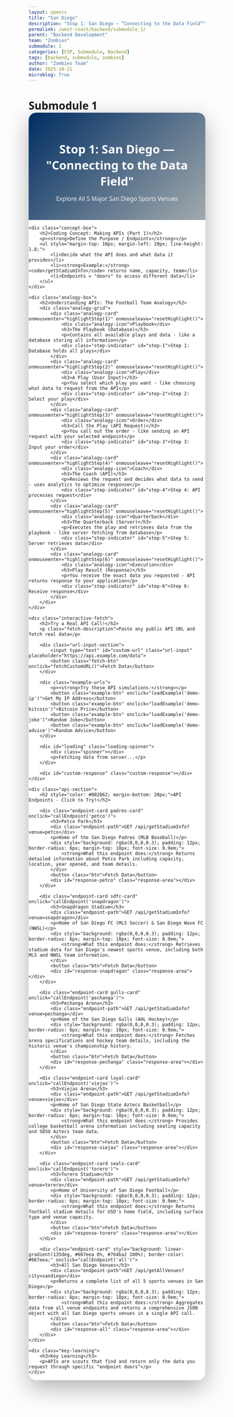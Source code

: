 ```yaml
---
layout: opencs
title: "San Diego"
description: "Stop 1: San Diego — “Connecting to the Data Field”"
permalink: /west-coast/backend/submodule_1/
parent: "Backend Development"
team: "Zombies"
submodule: 1
categories: [CSP, Submodule, Backend]
tags: [backend, submodule, zombies]
author: "Zombies Team"
date: 2025-10-21
microblog: True
---
```


# Submodule 1

<style>
    * {
        margin: 0;
        padding: 0;
        box-sizing: border-box;
    }

    body {
        font-family: 'Segoe UI', Tahoma, Geneva, Verdana, sans-serif;
        padding: 20px;
        min-height: 100vh;
    }

    .container {
        max-width: 1100px;
        margin: 0 auto;
        background: white;
        border-radius: 20px;
        box-shadow: 0 20px 60px rgba(0, 0, 0, 0.3);
        overflow: hidden;
    }

    .header {
        background: linear-gradient(135deg, #002D62 0%, #A2AAAD 100%);
        color: white;
        padding: 30px;
        text-align: center;
    }

    .header h1 {
        font-size: 2.2em;
        margin-bottom: 10px;
    }

    .header p {
        opacity: 0.9;
        font-size: 1.1em;
    }

    .concept-box {
        background: #ffffff;
        padding: 25px;
        border-left: 5px solid #FFC425;
        margin: 25px;
        border-radius: 8px;
    }

    .concept-box h2 {
        color: #002D62 !important;
        margin-bottom: 10px;
        font-weight: 600;
    }

    .concept-box p {
        color: #000000 !important;
        line-height: 1.6;
        font-weight: 500;
    }

    .concept-box li {
        color: #000000 !important;
        line-height: 1.8;
    }

    .concept-box p strong {
        color: #000000 !important;
    }

    .concept-box code {
        background: #e9ecef;
        padding: 3px 8px;
        border-radius: 4px;
        color: #d63384;
        font-family: 'Courier New', monospace;
    }

    .analogy-box {
        background: white;
        padding: 35px;
        margin: 25px;
        border-radius: 15px;
        box-shadow: 0 5px 20px rgba(0, 0, 0, 0.1);
        border: 3px solid #FFC425;
    }

    .analogy-box h2 {
        color: #002D62 !important;
        text-align: center;
        margin-bottom: 30px;
        font-size: 1.8em;
    }

    .analogy-grid {
        display: grid;
        grid-template-columns: repeat(auto-fit, minmax(250px, 1fr));
        gap: 20px;
        margin-top: 20px;
    }

    .analogy-card {
        background: linear-gradient(135deg, #f8f9fa 0%, #e9ecef 100%);
        padding: 25px;
        border-radius: 12px;
        text-align: center;
        transition: transform 0.3s, box-shadow 0.3s;
        border: 2px solid #dee2e6;
    }

    .analogy-card:hover {
        transform: translateY(-5px);
        box-shadow: 0 8px 20px rgba(0, 0, 0, 0.15);
    }

    .highlight-card {
        background: linear-gradient(135deg, #002D62 0%, #FFC425 100%);
        border-color: #002D62;
    }

    .highlight-card h3,
    .highlight-card p {
        color: white !important;
    }

    .analogy-icon {
        font-size: 1.2em;
        margin-bottom: 15px;
        font-weight: bold;
        color: #002D62;
        text-transform: uppercase;
        letter-spacing: 1px;
    }

    .highlight-card .analogy-icon {
        color: white;
    }

    .analogy-card h3 {
        color: #002D62 !important;
        margin-bottom: 12px;
        font-size: 1.2em;
    }

    .analogy-card p {
        color: #495057 !important;
        line-height: 1.6;
        font-size: 0.95em;
    }

    .step-indicator {
        margin-top: 15px;
        padding: 8px 12px;
        background: rgba(0, 45, 98, 0.1);
        border-radius: 6px;
        font-size: 0.85em;
        font-weight: bold;
        color: #002D62 !important;
        display: none;
    }

    .analogy-card.active .step-indicator {
        display: block;
        animation: pulse 0.5s ease-in-out;
    }

    @keyframes pulse {
        0%, 100% { transform: scale(1); }
        50% { transform: scale(1.05); }
    }

    .interactive-fetch {
        background: white;
        padding: 35px;
        margin: 25px;
        border-radius: 15px;
        box-shadow: 0 5px 20px rgba(0, 0, 0, 0.1);
        border: 3px solid #002D62;
    }

    .interactive-fetch h2 {
        color: #002D62 !important;
        text-align: center;
        margin-bottom: 15px;
        font-size: 1.8em;
    }

    .fetch-description {
        text-align: center;
        color: #495057 !important;
        margin-bottom: 25px;
        font-size: 1.05em;
    }

    .url-input-section {
        display: flex;
        gap: 15px;
        margin-bottom: 20px;
    }

    .url-input {
        flex: 1;
        padding: 15px;
        border: 2px solid #dee2e6;
        border-radius: 10px;
        font-size: 1em;
        font-family: 'Courier New', monospace;
        transition: border-color 0.3s;
    }

    .url-input:focus {
        outline: none;
        border-color: #FFC425;
    }

    .fetch-btn {
        background: linear-gradient(135deg, #002D62 0%, #FFC425 100%);
        color: white;
        border: none;
        padding: 15px 30px;
        border-radius: 10px;
        font-size: 1em;
        font-weight: bold;
        cursor: pointer;
        transition: all 0.3s;
        white-space: nowrap;
    }

    .fetch-btn:hover {
        transform: translateY(-3px);
        box-shadow: 0 5px 15px rgba(0, 45, 98, 0.3);
    }

    .example-urls {
        background: #f8f9fa;
        padding: 20px;
        border-radius: 10px;
        margin-bottom: 20px;
    }

    .example-urls p {
        color: #002D62 !important;
        margin-bottom: 15px;
        font-weight: bold;
    }

    .example-btn {
        background: white;
        color: #002D62;
        border: 2px solid #dee2e6;
        padding: 10px 15px;
        border-radius: 8px;
        margin: 5px;
        cursor: pointer;
        font-size: 0.9em;
        transition: all 0.3s;
    }

    .example-btn:hover {
        border-color: #FFC425;
        background: #FFC425;
        color: white;
    }

    .loading-spinner {
        text-align: center;
        padding: 30px;
        display: none;
    }

    .spinner {
        border: 4px solid #f3f3f3;
        border-top: 4px solid #002D62;
        border-radius: 50%;
        width: 50px;
        height: 50px;
        animation: spin 1s linear infinite;
        margin: 0 auto 15px;
    }

    @keyframes spin {
        0% { transform: rotate(0deg); }
        100% { transform: rotate(360deg); }
    }

    .loading-spinner p {
        color: #002D62 !important;
        font-weight: bold;
    }

    .custom-response {
        background: #2c3e50;
        color: #00ff00;
        padding: 20px;
        border-radius: 10px;
        font-family: 'Courier New', monospace;
        font-size: 0.9em;
        white-space: pre-wrap;
        max-height: 400px;
        overflow-y: auto;
        margin-top: 20px;
    }

    .custom-response.active {
        animation: slideIn 0.3s ease-out;
    }

    .custom-response.error {
        background: #e74c3c;
        color: white;
    }

    .custom-response:empty {
        display: none;
    }

    .api-section {
        padding: 30px;
    }

    .api-section h2 {
        color: #002D62 !important;
    }

    .endpoint-card {
        background: white;
        color: white !important;
        padding: 20px;
        border-radius: 12px;
        margin-bottom: 20px;
        cursor: pointer;
        transition: transform 0.3s, box-shadow 0.3s;
        border: 3px solid #ddd;
    }

    .endpoint-card:hover {
        transform: translateY(-5px);
        box-shadow: 0 10px 30px rgba(0, 0, 0, 0.2);
    }

    .padres-card {
        border-color: #2F241D;
        background: linear-gradient(135deg, #2F241D 0%, #FFC425 100%);
    }

    .sdfc-card {
        border-color: #000000;
        background: linear-gradient(135deg, #000000 0%, #00B140 100%);
    }

    .gulls-card {
        border-color: #FA4616;
        background: linear-gradient(135deg, #041E42 0%, #FA4616 100%);
    }

    .loyal-card {
        border-color: #C4122E;
        background: linear-gradient(135deg, #041E42 0%, #C4122E 100%);
    }

    .seals-card {
        border-color: #0077C8;
        background: linear-gradient(135deg, #002855 0%, #0077C8 100%);
    }

    .endpoint-card h3 {
        font-size: 1.4em;
        margin-bottom: 10px;
        display: flex;
        align-items: center;
        gap: 10px;
        color: #ffffff !important;
        font-weight: 600;
    }

    .endpoint-path {
        background: rgba(255, 255, 255, 0.2);
        padding: 8px 15px;
        border-radius: 6px;
        font-family: 'Courier New', monospace;
        margin: 10px 0;
        font-size: 0.95em;
        color: #ffffff !important;
        font-weight: 500;
    }

    .endpoint-card p {
        color: #ffffff !important;
        opacity: 0.95;
    }

    .response-area {
        background: #2c3e50;
        color: #00ff00;
        padding: 20px;
        border-radius: 8px;
        margin-top: 15px;
        font-family: 'Courier New', monospace;
        font-size: 0.9em;
        white-space: pre-wrap;
        max-height: 300px;
        overflow-y: auto;
        display: none;
    }

    .response-area.active {
        display: block;
        animation: slideIn 0.3s ease-out;
    }

    @keyframes slideIn {
        from {
            opacity: 0;
            transform: translateY(-10px);
        }
        to {
            opacity: 1;
            transform: translateY(0);
        }
    }

    .key-learning {
        background: linear-gradient(135deg, #002D62 0%, #FFC425 100%);
        color: white;
        padding: 25px;
        margin: 25px;
        border-radius: 12px;
        text-align: center;
    }

    .key-learning h3 {
        margin-bottom: 10px;
        font-size: 1.3em;
    }

    .btn {
        background: white;
        color: #002D62;
        border: none;
        padding: 10px 20px;
        border-radius: 6px;
        cursor: pointer;
        font-weight: bold;
        margin-top: 10px;
        transition: all 0.3s;
    }

    .btn:hover {
        background: #FFC425;
        transform: scale(1.05);
    }
</style>

<div class="container">
    <div class="header">
        <h1>Stop 1: San Diego — "Connecting to the Data Field"</h1>
        <p>Explore All 5 Major San Diego Sports Venues</p>
    </div>

    <div class="concept-box">
        <h2>Coding Concept: Making APIs (Part 1)</h2>
        <p><strong>Define the Purpose / Endpoints</strong></p>
        <ul style="margin-top: 10px; margin-left: 20px; line-height: 1.8;">
            <li>Decide what the API does and what data it provides</li>
            <li><strong>Example:</strong> <code>/getStadiumInfo</code> returns name, capacity, team</li>
            <li>Endpoints = "doors" to access different data</li>
        </ul>
    </div>

    <div class="analogy-box">
        <h2>Understanding APIs: The Football Team Analogy</h2>
        <div class="analogy-grid">
            <div class="analogy-card" onmouseenter="highlightStep(1)" onmouseleave="resetHighlight()">
                <div class="analogy-icon">Playbook</div>
                <h3>The Playbook (Database)</h3>
                <p>Contains all available plays and data - like a database storing all information</p>
                <div class="step-indicator" id="step-1">Step 1: Database holds all plays</div>
            </div>
            <div class="analogy-card" onmouseenter="highlightStep(2)" onmouseleave="resetHighlight()">
                <div class="analogy-icon">Play</div>
                <h3>A Play (User Input)</h3>
                <p>You select which play you want - like choosing what data to request from the API</p>
                <div class="step-indicator" id="step-2">Step 2: Select your play</div>
            </div>
            <div class="analogy-card" onmouseenter="highlightStep(3)" onmouseleave="resetHighlight()">
                <div class="analogy-icon">Order</div>
                <h3>Call the Play (API Request)</h3>
                <p>You call out the order - like sending an API request with your selected endpoint</p>
                <div class="step-indicator" id="step-3">Step 3: Input your order</div>
            </div>
            <div class="analogy-card" onmouseenter="highlightStep(4)" onmouseleave="resetHighlight()">
                <div class="analogy-icon">Coach</div>
                <h3>The Coach (API)</h3>
                <p>Reviews the request and decides what data to send - uses analytics to optimize response</p>
                <div class="step-indicator" id="step-4">Step 4: API processes request</div>
            </div>
            <div class="analogy-card" onmouseenter="highlightStep(5)" onmouseleave="resetHighlight()">
                <div class="analogy-icon">Quarterback</div>
                <h3>The Quarterback (Server)</h3>
                <p>Executes the play and retrieves data from the playbook - like server fetching from database</p>
                <div class="step-indicator" id="step-5">Step 5: Server retrieves data</div>
            </div>
            <div class="analogy-card" onmouseenter="highlightStep(6)" onmouseleave="resetHighlight()">
                <div class="analogy-icon">Execution</div>
                <h3>Play Result (Response)</h3>
                <p>You receive the exact data you requested - API returns response to your application</p>
                <div class="step-indicator" id="step-6">Step 6: Receive response</div>
            </div>
        </div>
    </div>

    <div class="interactive-fetch">
        <h2>Try a Real API Call!</h2>
        <p class="fetch-description">Paste any public API URL and fetch real data</p>
        
        <div class="url-input-section">
            <input type="text" id="custom-url" class="url-input" placeholder="https://api.example.com/data">
            <button class="fetch-btn" onclick="fetchCustomURL()">Fetch Data</button>
        </div>

        <div class="example-urls">
            <p><strong>Try these API simulations:</strong></p>
            <button class="example-btn" onclick="loadExample('demo-ip')">Get My IP Address</button>
            <button class="example-btn" onclick="loadExample('demo-bitcoin')">Bitcoin Price</button>
            <button class="example-btn" onclick="loadExample('demo-joke')">Random Joke</button>
            <button class="example-btn" onclick="loadExample('demo-advice')">Random Advice</button>
        </div>

        <div id="loading" class="loading-spinner">
            <div class="spinner"></div>
            <p>Fetching data from server...</p>
        </div>

        <div id="custom-response" class="custom-response"></div>
    </div>

    <div class="api-section">
        <h2 style="color: #002D62; margin-bottom: 20px;">API Endpoints - Click to Try!</h2>

        <div class="endpoint-card padres-card" onclick="callEndpoint('petco')">
            <h3>Petco Park</h3>
            <div class="endpoint-path">GET /api/getStadiumInfo?venue=petco</div>
            <p>Home of the San Diego Padres (MLB Baseball)</p>
            <div style="background: rgba(0,0,0,0.3); padding: 12px; border-radius: 6px; margin-top: 10px; font-size: 0.9em;">
                <strong>What this endpoint does:</strong> Returns detailed information about Petco Park including capacity, location, year opened, and team details.
            </div>
            <button class="btn">Fetch Data</button>
            <div id="response-petco" class="response-area"></div>
        </div>

        <div class="endpoint-card sdfc-card" onclick="callEndpoint('snapdragon')">
            <h3>Snapdragon Stadium</h3>
            <div class="endpoint-path">GET /api/getStadiumInfo?venue=snapdragon</div>
            <p>Home of San Diego FC (MLS Soccer) & San Diego Wave FC (NWSL)</p>
            <div style="background: rgba(0,0,0,0.3); padding: 12px; border-radius: 6px; margin-top: 10px; font-size: 0.9em;">
                <strong>What this endpoint does:</strong> Retrieves stadium data for San Diego's newest sports venue, including both MLS and NWSL team information.
            </div>
            <button class="btn">Fetch Data</button>
            <div id="response-snapdragon" class="response-area"></div>
        </div>

        <div class="endpoint-card gulls-card" onclick="callEndpoint('pechanga')">
            <h3>Pechanga Arena</h3>
            <div class="endpoint-path">GET /api/getStadiumInfo?venue=pechanga</div>
            <p>Home of the San Diego Gulls (AHL Hockey)</p>
            <div style="background: rgba(0,0,0,0.3); padding: 12px; border-radius: 6px; margin-top: 10px; font-size: 0.9em;">
                <strong>What this endpoint does:</strong> Fetches arena specifications and hockey team details, including the historic venue's championship history.
            </div>
            <button class="btn">Fetch Data</button>
            <div id="response-pechanga" class="response-area"></div>
        </div>

        <div class="endpoint-card loyal-card" onclick="callEndpoint('viejas')">
            <h3>Viejas Arena</h3>
            <div class="endpoint-path">GET /api/getStadiumInfo?venue=viejas</div>
            <p>Home of San Diego State Aztecs Basketball</p>
            <div style="background: rgba(0,0,0,0.3); padding: 12px; border-radius: 6px; margin-top: 10px; font-size: 0.9em;">
                <strong>What this endpoint does:</strong> Provides college basketball arena information including seating capacity and SDSU Aztecs team data.
            </div>
            <button class="btn">Fetch Data</button>
            <div id="response-viejas" class="response-area"></div>
        </div>

        <div class="endpoint-card seals-card" onclick="callEndpoint('torero')">
            <h3>Torero Stadium</h3>
            <div class="endpoint-path">GET /api/getStadiumInfo?venue=torero</div>
            <p>Home of University of San Diego Football</p>
            <div style="background: rgba(0,0,0,0.3); padding: 12px; border-radius: 6px; margin-top: 10px; font-size: 0.9em;">
                <strong>What this endpoint does:</strong> Returns football stadium details for USD's home field, including surface type and venue capacity.
            </div>
            <button class="btn">Fetch Data</button>
            <div id="response-torero" class="response-area"></div>
        </div>

        <div class="endpoint-card" style="background: linear-gradient(135deg, #667eea 0%, #764ba2 100%); border-color: #667eea;" onclick="callEndpoint('all')">
            <h3>All San Diego Venues</h3>
            <div class="endpoint-path">GET /api/getAllVenues?city=sandiego</div>
            <p>Returns a complete list of all 5 sports venues in San Diego</p>
            <div style="background: rgba(0,0,0,0.3); padding: 12px; border-radius: 6px; margin-top: 10px; font-size: 0.9em;">
                <strong>What this endpoint does:</strong> Aggregates data from all venue endpoints and returns a comprehensive JSON object with all San Diego sports venues in a single API call.
            </div>
            <button class="btn">Fetch Data</button>
            <div id="response-all" class="response-area"></div>
        </div>
    </div>

    <div class="key-learning">
        <h3>Key Learning</h3>
        <p>APIs are scouts that find and return only the data you request through specific "endpoint doors"</p>
    </div>
</div>

<script>
    const stadiumData = {
        petco: {
            name: "Petco Park",
            sport: "Baseball",
            team: "San Diego Padres",
            league: "MLB",
            capacity: 40209,
            location: "Downtown San Diego",
            opened: 2004,
            surface: "Grass",
            nickname: "The Park at the Park",
            championships: 0
        },
        snapdragon: {
            name: "Snapdragon Stadium",
            sport: "Soccer",
            team: "San Diego FC & San Diego Wave FC",
            league: "MLS / NWSL",
            capacity: 35000,
            location: "San Diego State University",
            opened: 2022,
            surface: "Grass",
            nickname: "The Dragon's Lair",
            championships: 0
        },
        pechanga: {
            name: "Pechanga Arena",
            sport: "Hockey",
            team: "San Diego Gulls",
            league: "AHL",
            capacity: 12920,
            location: "Midway District",
            opened: 1966,
            surface: "Ice",
            nickname: "The Pond",
            championships: 1
        },
        viejas: {
            name: "Viejas Arena",
            sport: "Basketball",
            team: "SDSU Aztecs",
            league: "NCAA",
            capacity: 12414,
            location: "San Diego State University",
            opened: 1997,
            surface: "Hardwood",
            nickname: "The Show",
            championships: 0
        },
        torero: {
            name: "Torero Stadium",
            sport: "Football",
            team: "USD Toreros",
            league: "NCAA Division I FCS",
            capacity: 6000,
            location: "University of San Diego",
            opened: 1961,
            surface: "Artificial Turf",
            nickname: "The Mission",
            championships: 0
        }
    };

    function callEndpoint(type) {
        let response;
        let responseDiv;

        if (type === 'petco') {
            responseDiv = document.getElementById('response-petco');
            response = {
                status: 200,
                message: "Success",
                data: stadiumData.petco
            };
        } else if (type === 'snapdragon') {
            responseDiv = document.getElementById('response-snapdragon');
            response = {
                status: 200,
                message: "Success",
                data: stadiumData.snapdragon
            };
        } else if (type === 'pechanga') {
            responseDiv = document.getElementById('response-pechanga');
            response = {
                status: 200,
                message: "Success",
                data: stadiumData.pechanga
            };
        } else if (type === 'viejas') {
            responseDiv = document.getElementById('response-viejas');
            response = {
                status: 200,
                message: "Success",
                data: stadiumData.viejas
            };
        } else if (type === 'torero') {
            responseDiv = document.getElementById('response-torero');
            response = {
                status: 200,
                message: "Success",
                data: stadiumData.torero
            };
        } else if (type === 'all') {
            responseDiv = document.getElementById('response-all');
            response = {
                status: 200,
                message: "Success",
                data: {
                    city: "San Diego",
                    total_venues: 5,
                    venues: [
                        stadiumData.petco,
                        stadiumData.snapdragon,
                        stadiumData.pechanga,
                        stadiumData.viejas,
                        stadiumData.torero
                    ]
                }
            };
        }

        responseDiv.textContent = JSON.stringify(response, null, 2);
        responseDiv.classList.add('active');

        setTimeout(() => {
            responseDiv.scrollIntoView({ behavior: 'smooth', block: 'nearest' });
        }, 100);
    }

    function highlightStep(step) {
        document.querySelectorAll('.analogy-card').forEach(card => {
            card.classList.remove('active');
        });
        event.currentTarget.classList.add('active');
    }

    function resetHighlight() {
        document.querySelectorAll('.analogy-card').forEach(card => {
            card.classList.remove('active');
        });
    }

    function loadExample(url) {
        document.getElementById('custom-url').value = url;
        fetchCustomURL();
    }

    const demoAPIs = {
        'demo-ip': {
            status: 200,
            statusText: 'OK',
            url: 'https://api.ipify.org?format=json',
            data: { ip: '192.168.1.100' },
            timestamp: new Date().toISOString()
        },
        'demo-bitcoin': {
            status: 200,
            statusText: 'OK',
            url: 'https://api.coindesk.com/v1/bpi/currentprice.json',
            data: {
                bpi: {
                    USD: { rate: '43,250.50', description: 'United States Dollar' }
                },
                disclaimer: 'This data is simulated for demo purposes'
            },
            timestamp: new Date().toISOString()
        },
        'demo-joke': {
            status: 200,
            statusText: 'OK',
            url: 'https://official-joke-api.appspot.com/random_joke',
            data: {
                type: 'general',
                setup: 'Why do programmers prefer dark mode?',
                punchline: 'Because light attracts bugs!'
            },
            timestamp: new Date().toISOString()
        },
        'demo-advice': {
            status: 200,
            statusText: 'OK',
            url: 'https://api.adviceslip.com/advice',
            data: {
                slip: {
                    id: 117,
                    advice: 'Always test your API endpoints before deploying to production.'
                }
            },
            timestamp: new Date().toISOString()
        }
    };

    async function fetchCustomURL() {
        const url = document.getElementById('custom-url').value.trim();
        const responseDiv = document.getElementById('custom-response');
        const loadingDiv = document.getElementById('loading');

        console.log('fetchCustomURL called with:', url);

        if (!url) {
            responseDiv.textContent = 'Error: Please enter a URL';
            responseDiv.style.display = 'block';
            responseDiv.classList.add('active', 'error');
            setTimeout(() => responseDiv.classList.remove('error'), 3000);
            return;
        }

        // Check if it's a demo API
        if (demoAPIs[url]) {
            console.log('Demo API detected:', url);
            responseDiv.style.display = 'block';
            responseDiv.classList.remove('active', 'error');
            responseDiv.textContent = 'Loading...';
            loadingDiv.style.display = 'block';

            // Simulate loading time
            setTimeout(() => {
                console.log('Displaying demo response');
                loadingDiv.style.display = 'none';
                responseDiv.textContent = JSON.stringify(demoAPIs[url], null, 2);
                responseDiv.classList.add('active');
                responseDiv.classList.remove('error');
                
                // Scroll to response
                setTimeout(() => {
                    responseDiv.scrollIntoView({ behavior: 'smooth', block: 'nearest' });
                }, 100);
            }, 800);
            return;
        }

        // Try real API fetch
        try {
            responseDiv.style.display = 'block';
            responseDiv.classList.remove('active', 'error');
            responseDiv.textContent = 'Loading...';
            loadingDiv.style.display = 'block';

            const response = await fetch(url);
            const contentType = response.headers.get('content-type');
            
            let data;
            if (contentType && contentType.includes('application/json')) {
                data = await response.json();
            } else {
                data = await response.text();
            }

            loadingDiv.style.display = 'none';

            const result = {
                status: response.status,
                statusText: response.statusText,
                url: url,
                data: data,
                timestamp: new Date().toISOString()
            };

            responseDiv.textContent = JSON.stringify(result, null, 2);
            responseDiv.classList.add('active');
            responseDiv.classList.remove('error');

        } catch (error) {
            loadingDiv.style.display = 'none';
            
            const errorResult = {
                error: error.message,
                url: url,
                note: 'This API might have CORS restrictions or require authentication. Try the demo examples above!',
                timestamp: new Date().toISOString()
            };

            responseDiv.textContent = JSON.stringify(errorResult, null, 2);
            responseDiv.style.display = 'block';
            responseDiv.classList.add('active', 'error');
        }
    }
</script>